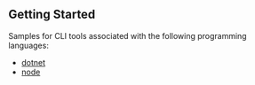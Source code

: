 ## Getting Started
Samples for CLI tools associated with the following programming languages:

- [dotnet](./dotnet)
- [node](./node)

